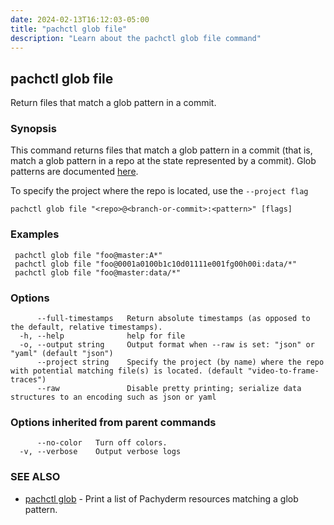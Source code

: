 ```yaml
---
date: 2024-02-13T16:12:03-05:00
title: "pachctl glob file"
description: "Learn about the pachctl glob file command"
---
```


## pachctl glob file

Return files that match a glob pattern in a commit.

### Synopsis

This command returns files that match a glob pattern in a commit (that is, match a glob pattern in a repo at the state represented by a commit). Glob patterns are documented [here](https://golang.org/pkg/path/filepath/#Match). 

 To specify the project where the repo is located, use the `--project flag` 


```
pachctl glob file "<repo>@<branch-or-commit>:<pattern>" [flags]
```

### Examples

```
 pachctl glob file "foo@master:A*"
 pachctl glob file "foo@0001a0100b1c10d01111e001fg00h00i:data/*"
 pachctl glob file "foo@master:data/*"
```

### Options

```
      --full-timestamps   Return absolute timestamps (as opposed to the default, relative timestamps).
  -h, --help              help for file
  -o, --output string     Output format when --raw is set: "json" or "yaml" (default "json")
      --project string    Specify the project (by name) where the repo with potential matching file(s) is located. (default "video-to-frame-traces")
      --raw               Disable pretty printing; serialize data structures to an encoding such as json or yaml
```

### Options inherited from parent commands

```
      --no-color   Turn off colors.
  -v, --verbose    Output verbose logs
```

### SEE ALSO

* [pachctl glob](../pachctl_glob)	 - Print a list of Pachyderm resources matching a glob pattern.

